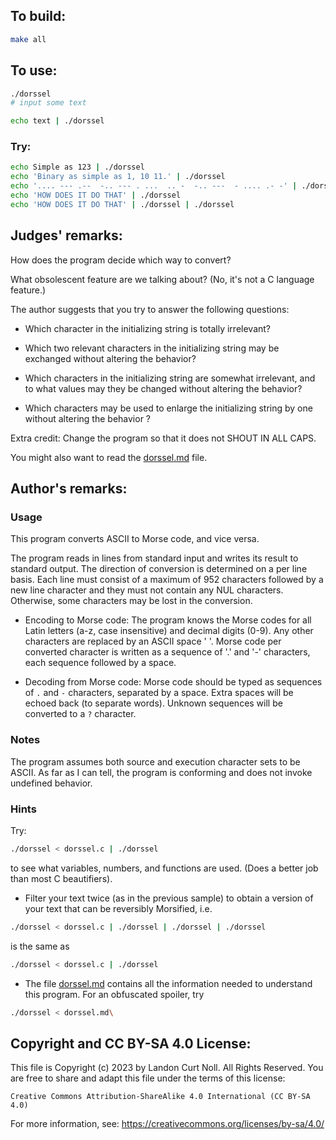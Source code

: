 ## To build:

```sh
make all
```


## To use:

```sh
./dorssel
# input some text

echo text | ./dorssel
```


### Try:

```sh
echo Simple as 123 | ./dorssel
echo 'Binary as simple as 1, 10 11.' | ./dorssel
echo '.... --- .--  -.. --- . ...  .. -  -.. ---  - .... .- -' | ./dorssel
echo 'HOW DOES IT DO THAT' | ./dorssel
echo 'HOW DOES IT DO THAT' | ./dorssel | ./dorssel
```


## Judges' remarks:

How does the program decide which way to convert?

What obsolescent feature are we talking about?  (No, it's not a
C language feature.)

The author suggests that you try to answer the following questions:

- Which character in the initializing string is totally irrelevant?

- Which two relevant characters in the initializing string may be exchanged
without altering the behavior?

- Which characters in the initializing string are somewhat irrelevant, and to
what values may they be changed without altering the behavior?

- Which characters may be used to enlarge the initializing string by one without
altering the behavior ?


Extra credit: Change the program so that it does not SHOUT IN ALL CAPS.

You might also want to read the [dorssel.md](dorssel.md) file.


## Author's remarks:

### Usage

This program converts ASCII to Morse code, and vice versa.

The program reads in lines from standard input and writes its result to
standard output.  The direction of conversion is determined on a per
line basis.  Each line must consist of a maximum of 952 characters
followed by a new line character and they must not contain any NUL
characters.  Otherwise, some characters may be lost in the conversion.

- Encoding to Morse code: The program knows the Morse codes for all Latin
letters (a-z, case insensitive) and decimal digits (0-9).  Any other characters
are replaced by an ASCII space ' '.  Morse code per converted character is
written as a sequence of '.' and '-' characters, each sequence followed by a
space.

- Decoding from Morse code: Morse code should be typed as sequences of `.` and
`-` characters, separated by a space.  Extra spaces will be echoed back (to
separate words).  Unknown sequences will be converted to a `?` character.

### Notes

The program assumes both source and execution character sets to be
ASCII.  As far as I can tell, the program is conforming and does not
invoke undefined behavior.

### Hints

Try:

```sh
./dorssel < dorssel.c | ./dorssel
```

to see what variables, numbers, and functions are used.  (Does a
better job than most C beautifiers).

- Filter your text twice (as in the previous sample) to obtain a version of your
text that can be reversibly Morsified, i.e.

```sh
./dorssel < dorssel.c | ./dorssel | ./dorssel | ./dorssel
```

is the same as

```sh
./dorssel < dorssel.c | ./dorssel
```

- The file [dorssel.md](dorssel.md) contains all the information needed to
understand this program.  For an obfuscated spoiler, try

```sh
./dorssel < dorssel.md\
```


## Copyright and CC BY-SA 4.0 License:

This file is Copyright (c) 2023 by Landon Curt Noll.  All Rights Reserved.
You are free to share and adapt this file under the terms of this license:

    Creative Commons Attribution-ShareAlike 4.0 International (CC BY-SA 4.0)

For more information, see: https://creativecommons.org/licenses/by-sa/4.0/
